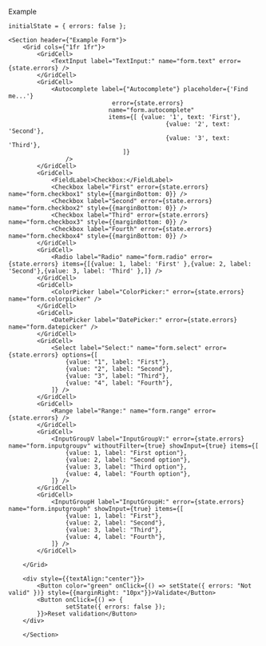 Example

    initialState = { errors: false };

    <Section header={"Example Form"}>
        <Grid cols={"1fr 1fr"}>
            <GridCell>
                <TextInput label="TextInput:" name="form.text" error={state.errors} />
            </GridCell>
            <GridCell>
                <Autocomplete label={"Autocomplete"} placeholder={'Find me...'}
                                 error={state.errors}
                                name="form.autocomplete"
                                items={[ {value: '1', text: 'First'},
                                                {value: '2', text: 'Second'},
                                                {value: '3', text: 'Third'},
                                    ]}
                    />
            </GridCell>
            <GridCell>
                <FieldLabel>Checkbox:</FieldLabel>
                <Checkbox label="First" error={state.errors} name="form.checkbox1" style={{marginBottom: 0}} />
                <Checkbox label="Second" error={state.errors} name="form.checkbox2" style={{marginBottom: 0}} />
                <Checkbox label="Third" error={state.errors} name="form.checkbox3" style={{marginBottom: 0}} />
                <Checkbox label="Fourth" error={state.errors} name="form.checkbox4" style={{marginBottom: 0}} />
            </GridCell>
            <GridCell>
                <Radio label="Radio" name="form.radio" error={state.errors} items={[{value: 1, label: 'First' },{value: 2, label: 'Second'},{value: 3, label: 'Third' },]} />
            </GridCell>
            <GridCell>
                <ColorPicker label="ColorPicker:" error={state.errors} name="form.colorpicker" />
            </GridCell>
            <GridCell>
                <DatePicker label="DatePicker:" error={state.errors} name="form.datepicker" />
            </GridCell>
            <GridCell>
                <Select label="Select:" name="form.select" error={state.errors} options={[
                    {value: "1", label: "First"},
                    {value: "2", label: "Second"},
                    {value: "3", label: "Third"},
                    {value: "4", label: "Fourth"},
                ]} />
            </GridCell>
            <GridCell>
                <Range label="Range:" name="form.range" error={state.errors} />
            </GridCell>
            <GridCell>
                <InputGroupV label="InputGroupV:" error={state.errors} name="form.inputgroupv" withoutFilter={true} showInput={true} items={[
                    {value: 1, label: "First option"},
                    {value: 2, label: "Second option"},
                    {value: 3, label: "Third option"},
                    {value: 4, label: "Fourth option"},
                ]} />
            </GridCell>
            <GridCell>
                <InputGroupH label="InputGroupH:" error={state.errors} name="form.inputgrouph" showInput={true} items={[
                    {value: 1, label: "First"},
                    {value: 2, label: "Second"},
                    {value: 3, label: "Third"},
                    {value: 4, label: "Fourth"},
                ]} />
            </GridCell>

        </Grid>

        <div style={{textAlign:"center"}}>
            <Button color="green" onClick={() => setState({ errors: "Not valid" })} style={{marginRight: "10px"}}>Validate</Button>
            <Button onClick={() => {
                    setState({ errors: false });
            }}>Reset validation</Button>
        </div>

        </Section>